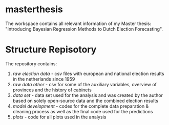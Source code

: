 # masterthesis
The workspace contains all relevant information of my Master thesis: "Introducing Bayesian Regression Methods to Dutch Election Forecasting". 

# Structure Repisotory
The repository contains:
1. *raw election data* - csv files with european and national election results in the netherlands since 1959
2. *raw data other* - csv for some of the auxiliary variables, overview of provinces and the history of cabinets 
3. *data set* - data set used for the analysis and was created by the author based on solely open-source data and the combined election results
4. *model development* - codes for the complete data preparation & cleaning process as well as the final code used for the predictions
5. *plots* - code for all plots used in the analysis  
 

